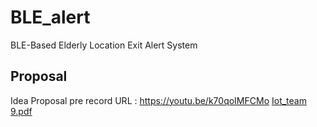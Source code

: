 # BLE_alert
BLE-Based Elderly Location Exit Alert System

## Proposal

Idea Proposal pre record URL : https://youtu.be/k70qoIMFCMo
[Iot_team 9.pdf](https://github.com/user-attachments/files/20361905/Iot_team.9.pdf)

#

